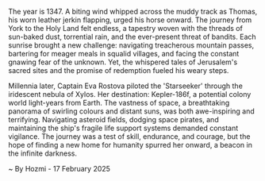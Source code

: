 
The year is 1347.  A biting wind whipped across the muddy track as Thomas, his worn leather jerkin flapping, urged his horse onward.  The journey from York to the Holy Land felt endless, a tapestry woven with the threads of sun-baked dust, torrential rain, and the ever-present threat of bandits.  Each sunrise brought a new challenge: navigating treacherous mountain passes, bartering for meager meals in squalid villages, and facing the constant gnawing fear of the unknown.  Yet, the whispered tales of Jerusalem's sacred sites and the promise of redemption fueled his weary steps.


Millennia later, Captain Eva Rostova piloted the 'Starseeker' through the iridescent nebula of Xylos.  Her destination: Kepler-186f, a potential colony world light-years from Earth.  The vastness of space, a breathtaking panorama of swirling colours and distant suns, was both awe-inspiring and terrifying.  Navigating asteroid fields, dodging space pirates, and maintaining the ship's fragile life support systems demanded constant vigilance.  The journey was a test of skill, endurance, and courage, but the hope of finding a new home for humanity spurred her onward, a beacon in the infinite darkness.

~ By Hozmi - 17 February 2025
